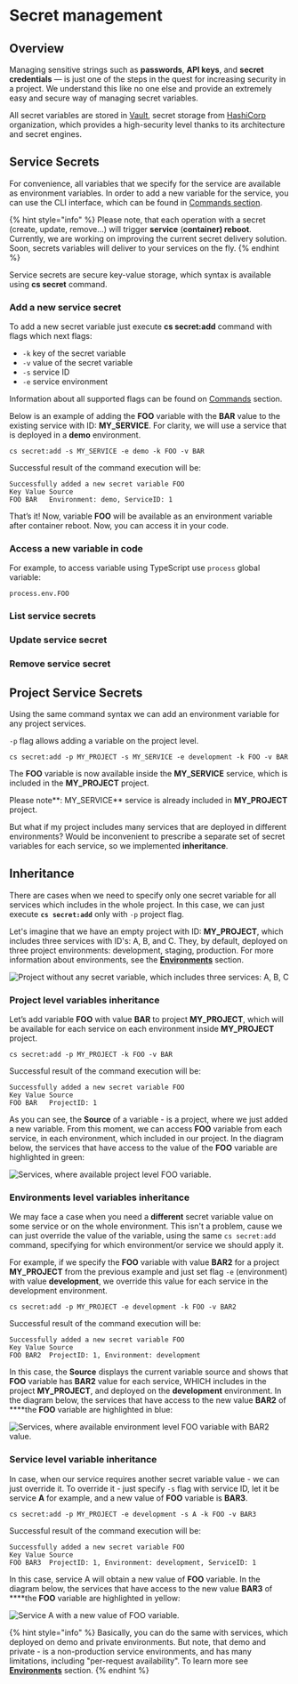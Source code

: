 # Secret management

## Overview

Managing sensitive strings such as **passwords**, **API keys**, and **secret** **credentials**  — is just one of the steps in the quest for increasing security in a project. We understand this like no one else and provide an extremely easy and secure way of managing secret variables.

All secret variables are stored in [Vault](https://www.vaultproject.io/), secret storage from [HashiCorp](https://www.hashicorp.com/) organization, which provides a high-security level thanks to its architecture and secret engines.

## Service Secrets

For convenience, all variables that we specify for the service are available as environment variables. In order to add a new variable for the service, you can use the CLI interface, which can be found in [Commands section](../../cli/commands.md).

{% hint style="info" %}
Please note, that each operation with a secret \(create, update, remove…\) will trigger **service** \(**container\) reboot**. Currently, we are working on improving the current secret delivery solution. Soon, secrets variables will deliver to your services on the fly.
{% endhint %}

Service secrets are secure key-value storage, which syntax is available using **cs secret** command. 

### Add a new service secret

To add a new secret variable just execute **cs secret:add** command with flags which next flags:

* `-k` key of the secret variable
* `-v` value of the secret variable
* `-s` service ID
* `-e` service environment

Information about all supported flags can be found on [Commands](../../cli/commands.md) section.

Below is an example of adding the **FOO** variable with the **BAR** value to the existing service with ID: **MY\_SERVICE**. For clarity, we will use a service that is deployed in a **demo** environment.

```text
cs secret:add -s MY_SERVICE -e demo -k FOO -v BAR
```

Successful result of the command execution will be:

```text
Successfully added a new secret variable FOO
Key Value Source                            
FOO BAR   Environment: demo, ServiceID: 1 
```

That’s it! Now, variable **FOO** will be available as an environment variable after container reboot. Now, you can access it in your code. 

### Access a new variable in code

For example, to access variable using TypeScript use `process` global variable:

```text
process.env.FOO
```

### List service secrets

### Update service secret

### Remove service secret

## Project Service Secrets

Using the same command syntax we can add an environment variable for any project services. 

`-p` flag allows adding a variable on the project level.

```text
cs secret:add -p MY_PROJECT -s MY_SERVICE -e development -k FOO -v BAR
```

The **FOO** variable is now available inside the **MY\_SERVICE** service, which is included in the **MY\_PROJECT** project.

Please note**: MY\_SERVICE** service is already included in **MY\_PROJECT** project.

But what if my project includes many services that are deployed in different environments? Would be inconvenient to prescribe a separate set of secret variables for each service, so we implemented **inheritance**.

## Inheritance

There are cases when we need to specify only one secret variable for all services which includes in the whole project. In this case, we can just execute **`cs secret:add`** only with `-p` project flag.

Let's imagine that we have an empty project with ID: **MY\_PROJECT**, which includes three services with ID's: A, B, and C. They, by default, deployed on three project environments: development, staging, production. For more information about environments, see the [**Environments**](environments.md) section.

![Project without any secret variable, which includes three services: A, B, C](../../.gitbook/assets/secret-inheritance-diagram-blank-project.jpeg)

### Project level variables inheritance

Let’s add variable **FOO** with value **BAR** to project **MY\_PROJECT**, which will be available for each service on each environment inside **MY\_PROJECT** project.

```text
cs secret:add -p MY_PROJECT -k FOO -v BAR
```

Successful result of the command execution will be:

```text
Successfully added a new secret variable FOO
Key Value Source        
FOO BAR   ProjectID: 1 
```

As you can see, the **Source** of a variable - is a project, where we just added a new variable. From this moment, we can access **FOO** variable from each service, in each environment, which included in our project. In the diagram below, the services that have access to the value of the **FOO** variable are highlighted in green:

![Services, where available project level FOO variable.](../../.gitbook/assets/secret-inheritance-diagram-variable-available-on-each-service-1-.jpeg)

### Environments level variables inheritance

We may face a case when you need a **different** secret variable value on some service or on the whole environment. This isn't a problem, cause we can just override the value of the variable, using the same `cs secret:add` command, specifying for which environment/or service we should apply it.

For example, if we specify the **FOO** variable with value **BAR2** for a project **MY\_PROJECT** from the previous example and just set flag `-e` \(environment\) with value **development**, we override this value for each service in the development environment. 

```text
cs secret:add -p MY_PROJECT -e development -k FOO -v BAR2
```

Successful result of the command execution will be:

```text
Successfully added a new secret variable FOO
Key Value Source                                  
FOO BAR2  ProjectID: 1, Environment: development 
```

In this case, the **Source** displays the current variable source and shows that **FOO** variable has **BAR2** value for each service, WHICH includes in the project **MY\_PROJECT**, and deployed on the **development** environment. In the diagram below, the services that have access to the new value **BAR2** of ****the **FOO** variable are highlighted in blue:

![Services, where available environment level FOO variable with BAR2 value.](../../.gitbook/assets/secret-inheritance-diagram-env.-var.-env-scope.jpeg)

### Service level variable inheritance

In case, when our service requires another secret variable value - we can just override it. To override it - just specify `-s` flag with service ID, let it be service **A** for example, and a new value of **FOO** variable is **BAR3**.

```text
cs secret:add -p MY_PROJECT -e development -s A -k FOO -v BAR3
```

Successful result of the command execution will be:

```text
Successfully added a new secret variable FOO
Key Value Source                                                 
FOO BAR3  ProjectID: 1, Environment: development, ServiceID: 1 
```

In this case, service A will obtain a new value of **FOO** variable. In the diagram below, the services that have access to the new value **BAR3** of ****the **FOO** variable are highlighted in yellow:

![Service A with a new value of FOO variable.](../../.gitbook/assets/secret-inheritance-diagram-env.-var.-service-scope.jpeg)

{% hint style="info" %}
Basically, you can do the same with services, which deployed on demo and private environments. But note, that demo and private - is a non-production service environments, and has many limitations, including "per-request availability". To learn more see [**Environments**](environments.md) section.
{% endhint %}



